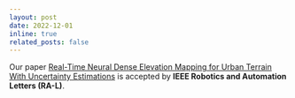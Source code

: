```yaml
---
layout: post
date: 2022-12-01
inline: true
related_posts: false
---
```


Our paper [Real-Time Neural Dense Elevation Mapping for Urban Terrain With Uncertainty Estimations](https://ieeexplore.ieee.org/document/9992063) is accepted by **IEEE Robotics and Automation Letters (RA-L)**.
